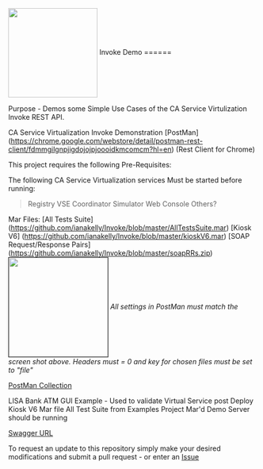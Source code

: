 <img align="center" height="180" src="http://www.weebly.com/uploads/2/4/3/9/24397769/1986986_orig.png">
Invoke Demo
======

Purpose - Demos some Simple Use Cases of the CA Service Virtulization Invoke REST API.

CA Service Virtualization Invoke Demonstration [PostMan] (https://chrome.google.com/webstore/detail/postman-rest-client/fdmmgilgnpjigdojojpjoooidkmcomcm?hl=en) (Rest Client for Chrome)

This project requires the following Pre-Requisites:

The following CA Service Virtualization services Must be started before running:
>Registry
>VSE
>Coordinator
>Simulator
>Web Console
Others?

Mar Files:
[All Tests Suite] (https://github.com/ianakelly/Invoke/blob/master/AllTestsSuite.mar)
[Kiosk V6] (https://github.com/ianakelly/Invoke/blob/master/kioskV6.mar)
[SOAP Request/Response Pairs] (https://github.com/ianakelly/Invoke/blob/master/soapRRs.zip) 
<img align="center" height="200" border ="1" src=https://raw.githubusercontent.com/ianakelly/Invoke/master/Screenshot%202014-05-06%2008.28.31.png> 
*All settings in PostMan must match the screen shot above.  Headers must = 0 and key for chosen files must be set to "file"*

[PostMan Collection](https://github.com/ianakelly/Invoke/blob/master/Invoke%20Collection.json)

LISA Bank ATM GUI Example - Used to validate Virtual Service post Deploy
Kiosk V6 Mar file
All Test Suite from Examples Project Mar'd
Demo Server should be running

[Swagger URL](http://localhost:1505/api/swagger/)


To request an update to this repository simply make your desired modifications and submit a pull request - or enter an [Issue](https://github.com/ianakelly/Invoke/issues)

